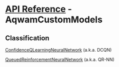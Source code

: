 # [API Reference](../API.md) - AqwamCustomModels

## Classification

[ConfidenceQLearningNeuralNetwork](AqwamCustomModels/ConfidenceQLearningNeuralNetwork.md) (a.k.a. DCQN)

[QueuedReinforcementNeuralNetwork](AqwamCustomModels/QueuedReinforcementNeuralNetwork.md) (a.k.a. QR-NN)
